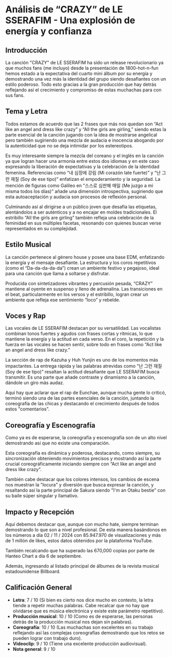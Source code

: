 
# Análisis de “CRAZY” de LE SSERAFIM - Una explosión de energía y confianza

## Introducción

La canción "CRAZY" de LE SSERAFIM ha sido un release revolucionario ya que muchos fans (me incluyo) desde la presentación de 1800-hot-n-fun hemos estado a la expectativa del cuarto mini álbum por su energía y demostrando una vez más la identidad del grupo siendo desafiantes con un estilo poderoso. Todo esto gracias a la gran producción que hay detrás reflejando así el crecimiento y compromiso de estas muchachas para con sus fans.

## Tema y Letra
Todos estamos de acuerdo que las 2 frases que más nos quedan son “Act like an angel and dress like crazy” y “All the girls are girling,” siendo estas la parte esencial de la canción jugando con la idea de mostrarse angelical pero también sugiriendo una mezcla de audacia e inocencia abogando por la autenticidad que no se deja intimidar por los estereotipos.

Es muy interesante siempre la mezcla del coreano y el inglés en la canción ya que logran hacer una armonía entre estos dos idiomas y en este caso expresando la liberación de expectativas y la celebración de la identidad femenina. Referencias como “내 심장에 강림 (Mi corazón late fuerte)” y “난 그런 재질 (Soy de ese tipo)” enfatizan el empoderamiento y la seguridad. La mención de figuras como Galileo en “스스로 심판해 매일 (Me juzgo a mí misma todos los días)” añade una dimensión introspectiva, sugiriendo que esta autoaceptación y audacia son procesos de reflexión personal.

Culminando así al dirigirse a un público joven que desafía las etiquetas, alentándolos a ser auténticos y a no encajar en moldes tradicionales. El estribillo “All the girls are girling” también refleja una celebración de la feminidad en sus múltiples facetas, resonando con quienes buscan verse representados en su complejidad.

## Estilo Musical

La canción pertenece al género house y posee una base EDM, enfatizando la energía y el mensaje desafiante. La estructura y los coros repetitivos (como el “Da-da-da-da-da”) crean un ambiente festivo y pegajoso, ideal para una canción que llama a soltarse y disfrutar.

Producida con sintetizadores vibrantes y percusión pesada, “CRAZY” mantiene al oyente en suspenso y lleno de adrenalina. Las transiciones en el beat, particularmente en los versos y el estribillo, logran crear un ambiente que refleja ese sentimiento “loco” y rebelde.

## Voces y Rap

Las vocales de LE SSERAFIM destacan por su versatilidad. Las vocalistas combinan tonos fuertes y agudos con frases cortas y rítmicas, lo que mantiene la energía y la actitud en cada verso. En el coro, la repetición y la fuerza en las vocales se hacen sentir, sobre todo en frases como “Act like an angel and dress like crazy.”

La sección de rap de Kazuha y Huh Yunjin es uno de los momentos más impactantes. La entrega rápida y las palabras atrevidas como “난 그런 재질 (Soy de ese tipo)” resaltan la actitud desafiante que LE SSERAFIM busca transmitir. Es una parte que añade contraste y dinamismo a la canción, dándole un giro más audaz.

Aquí hay que aclarar que el rap de Eunchae, aunque mucha gente lo criticó, terminó siendo una de las partes esenciales de la canción, juntando la coreografía de las chicas y destacando el crecimiento después de todos estos "comentarios".

## Coreografía y Escenografía

Como ya es de esperarse, la coreografía y escenografía son de un alto nivel demostrando así que no existe una comparación.

Esta coreografía es dinámica y poderosa, destacando, como siempre, su sincronización obteniendo movimientos precisos y mostrando así la parte crucial coreográficamente iniciando siempre con “Act like an angel and dress like crazy”.

También cabe destacar que los colores intensos, los cambios de escena nos muestran la "locura" y diversión que busca expresar la canción, y resaltando así la parte principal de Sakura siendo "I'm an Otaku bestie" con su baile súper singular y llamativo.

## Impacto y Recepción

Aquí debemos destacar que, aunque con mucho hate, siempre terminan demostrando lo que son a nivel profesional. De esta manera basándonos en los números a día 02 / 11 / 2024 con 85.947.970 de visualizaciones y más de 1 millón de likes, estos datos obtenidos por la plataforma YouTube.

También recalcando que ha superado las 670,000 copias por parte de Hanteo Chart a día 6 de septiembre.

Además, ingresando al listado principal de álbumes de la revista musical estadounidense Billboard.

## Calificación General

- **Letra**: 7 / 10 (Si bien es cierto nos dice mucho en contexto, la letra tiende a repetir muchas palabras. Cabe recalcar que no hay que olvidarse que es música electrónica y existe este parámetro repetitivo).
- **Producción musical**: 10 / 10 (Como es de esperarse, las personas detrás de la producción musical nos dejan sin palabras).
- **Coreografía**: 10 / 10 (Las muchachas son excelentes en su trabajo reflejando así las complejas coreografías demostrando que los retos se pueden lograr con trabajo duro).
- **Videoclip**: 9 / 10 (Tiene una excelente producción audiovisual).
- **Nota general**: 9 / 10
